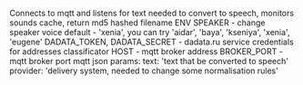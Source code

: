 Connects to mqtt and listens for text needed to convert to speech, monitors sounds cache, return md5 hashed filename
ENV SPEAKER - change speaker voice default - 'xenia', you can try 'aidar', 'baya', 'kseniya', 'xenia', 'eugene'
DADATA_TOKEN, DADATA_SECRET - dadata.ru service credentials for addresses classificator
HOST - mqtt broker address
BROKER_PORT - mqtt broker port
mqtt json params:
  text: 'text that be converted to speech'
  provider: 'delivery system, needed to change some normalisation rules'
